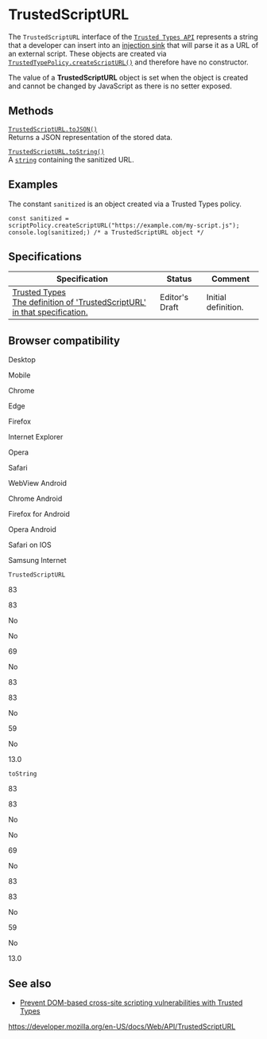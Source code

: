 TrustedScriptURL
================

The `TrustedScriptURL` interface of the [`Trusted Types API`](trusted_types_api) represents a string that a developer can insert into an [injection sink](trusted_types_api#injection_sinks) that will parse it as a URL of an external script. These objects are created via [`TrustedTypePolicy.createScriptURL()`](trustedtypepolicy/createscripturl) and therefore have no constructor.

The value of a **TrustedScriptURL** object is set when the object is created and cannot be changed by JavaScript as there is no setter exposed.

Methods
-------

[`TrustedScriptURL.toJSON()`](trustedscripturl/tojson)  
Returns a JSON representation of the stored data.

[`TrustedScriptURL.toString()`](trustedscripturl/tostring)  
A [`string`](usvstring) containing the sanitized URL.

Examples
--------

The constant `sanitized` is an object created via a Trusted Types policy.

    const sanitized = scriptPolicy.createScriptURL("https://example.com/my-script.js");
    console.log(sanitized;) /* a TrustedScriptURL object */

Specifications
--------------

<table><thead><tr class="header"><th>Specification</th><th>Status</th><th>Comment</th></tr></thead><tbody><tr class="odd"><td><a href="https://w3c.github.io/webappsec-trusted-types/dist/spec/#trused-script-url">Trusted Types<br />
<span class="small">The definition of 'TrustedScriptURL' in that specification.</span></a></td><td><span class="spec-ed">Editor's Draft</span></td><td>Initial definition.</td></tr></tbody></table>

Browser compatibility
---------------------

Desktop

Mobile

Chrome

Edge

Firefox

Internet Explorer

Opera

Safari

WebView Android

Chrome Android

Firefox for Android

Opera Android

Safari on IOS

Samsung Internet

`TrustedScriptURL`

83

83

No

No

69

No

83

83

No

59

No

13.0

`toString`

83

83

No

No

69

No

83

83

No

59

No

13.0

See also
--------

-   [Prevent DOM-based cross-site scripting vulnerabilities with Trusted Types](https://web.dev/trusted-types/)

<a href="https://developer.mozilla.org/en-US/docs/Web/API/TrustedScriptURL" class="_attribution-link">https://developer.mozilla.org/en-US/docs/Web/API/TrustedScriptURL</a>
